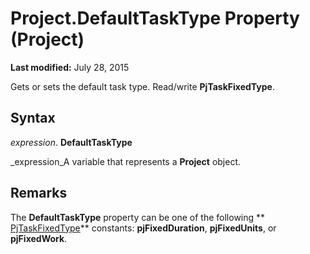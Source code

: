 
# Project.DefaultTaskType Property (Project)

 **Last modified:** July 28, 2015

Gets or sets the default task type. Read/write  **PjTaskFixedType**.

## Syntax

 _expression_. **DefaultTaskType**

 _expression_A variable that represents a  **Project** object.


## Remarks

The  **DefaultTaskType** property can be one of the following ** [PjTaskFixedType](6fa3e67c-eee6-0402-a176-63d7f87a058f.md)** constants: **pjFixedDuration**,  **pjFixedUnits**, or  **pjFixedWork**.

